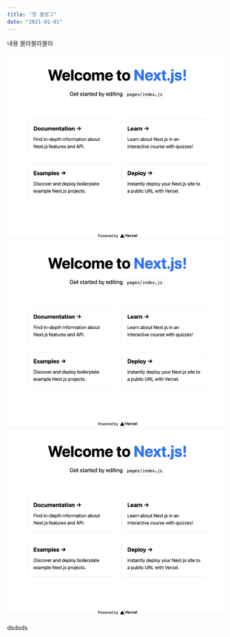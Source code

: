 ```yaml
---
title: "첫 블로그"
date: "2021-01-01"
---
```


내용 블라블라블라  

![이미지1](../public/assets/1/img_1.png)
![이미지2](../public/assets/1/img_1.png)
![이미지3](../public/assets/1/img_1.png)

dsdsds
